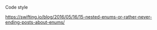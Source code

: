 Code style

https://swifting.io/blog/2016/05/16/15-nested-enums-or-rather-never-ending-posts-about-enums/

